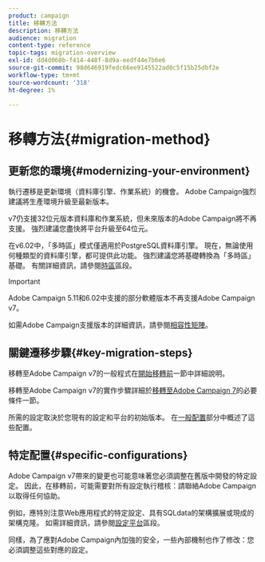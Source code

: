 ```yaml
---
product: campaign
title: 移轉方法
description: 移轉方法
audience: migration
content-type: reference
topic-tags: migration-overview
exl-id: dd4d068b-f414-448f-8d9a-eedf44e7b6e6
source-git-commit: 98d646919fedc66ee9145522ad0c5f15b25dbf2e
workflow-type: tm+mt
source-wordcount: '318'
ht-degree: 1%

---
```


# 移轉方法{#migration-method}

## 更新您的環境{#modernizing-your-environment}

執行遷移是更新環境（資料庫引擎、作業系統）的機會。 Adobe Campaign強烈建議將生產環境升級至最新版本。

v7仍支援32位元版本資料庫和作業系統，但未來版本的Adobe Campaign將不再支援。 強烈建議您盡快將平台升級至64位元。

在v6.02中，「多時區」模式僅適用於PostgreSQL資料庫引擎。 現在，無論使用何種類型的資料庫引擎，都可提供此功能。 強烈建議您將基礎轉換為「多時區」基礎。 有關詳細資訊，請參閱[時區](../../migration/using/general-configurations.md#time-zones)區段。

>[!IMPORTANT]
>
>Adobe Campaign 5.11和6.02中支援的部分軟體版本不再支援Adobe Campaign v7。
>
>如需Adobe Campaign支援版本的詳細資訊，請參閱[相容性矩陣](../../rn/using/compatibility-matrix.md)。

## 關鍵遷移步驟{#key-migration-steps}

移轉至Adobe Campaign v7的一般程式在[開始移轉前](../../migration/using/before-starting-migration.md)一節中詳細說明。

移轉至Adobe Campaign v7的實作步驟詳細於[移轉至Adobe Campaign 7](../../migration/using/prerequisites-for-migration-to-adobe-campaign-7.md)的必要條件一節。

所需的設定取決於您現有的設定和平台的初始版本。 在[一般配置](../../migration/using/general-configurations.md)部分中概述了這些配置。

## 特定配置{#specific-configurations}

Adobe Campaign v7帶來的變更也可能意味著您必須調整在舊版中開發的特定設定。 因此，在移轉前，可能需要對所有設定執行稽核：請聯絡Adobe Campaign以取得任何協助。

例如，應特別注意Web應用程式的特定設定、具有SQLdata的架構擴展或現成的架構克隆。 如需詳細資訊，請參閱[設定平台](../../migration/using/configuring-your-platform.md)區段。

同樣，為了應對Adobe Campaign內加強的安全，一些內部機制也作了修改：您必須調整這些對應的設定。
